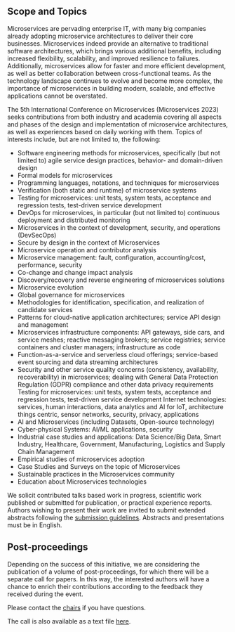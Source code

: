 ## Scope and Topics
Microservices are pervading enterprise IT, with many big companies already adopting microservice architectures to deliver their core businesses. Microservices indeed provide an alternative to traditional software architectures, which brings various additional benefits, including increased flexibility, scalability, and improved resilience to failures. Additionally, microservices allow for faster and more efficient development, as well as better collaboration between cross-functional teams. As the technology landscape continues to evolve and become more complex, the importance of microservices in building modern, scalable, and effective applications cannot be overstated. 

The 5th International Conference on Microservices (Microservices 2023) seeks contributions from both industry and academia covering all aspects and phases of the design and implementation of microservice architectures, as well as experiences based on daily working with them. Topics of interests include, but are not limited to, the following:
- Software engineering methods for microservices, specifically (but not limited to) agile service design practices, behavior- and domain-driven design
- Formal models for microservices
- Programming languages, notations, and techniques for microservices
- Verification (both static and runtime) of microservice systems
- Testing for microservices: unit tests, system tests, acceptance and regression tests, test-driven service development
- DevOps for microservices, in particular (but not limited to) continuous deployment and distributed monitoring
- Microservices in the context of development, security, and operations (DevSecOps)
- Secure by design in the context of Microservices
- Microservice operation and contributor analysis
- Microservice management: fault, configuration, accounting/cost, performance, security
- Co-change and change impact analysis
- Discovery/recovery and reverse engineering of microservices solutions
- Microservice evolution
- Global governance for microservices
- Methodologies for identification, specification, and realization of candidate services
- Patterns for cloud-native application architectures; service API design and management
- Microservices infrastructure components: API gateways, side cars, and service meshes; reactive messaging brokers; service registries; service containers and cluster managers; infrastructure as code
- Function-as-a-service and serverless cloud offerings; service-based event sourcing and data streaming architectures
- Security and other service quality concerns (consistency, availability, recoverability) in microservices; dealing with General Data Protection Regulation (GDPR) compliance and other data privacy requirements Testing for microservices: unit tests, system tests, acceptance and regression tests, test-driven service development Internet technologies: services, human interactions, data analytics and AI for IoT, architecture things centric, sensor networks, security, privacy, applications
- AI and Microservices (including Datasets, Open-source technology)
- Cyber-physical Systems: AI/ML applications, security
- Industrial case studies and applications: Data Science/Big Data, Smart Industry, Healthcare, Government, Manufacturing, Logistics and Supply Chain Management
- Empirical studies of microservices adoption
- Case Studies and Surveys on the topic of Microservices
- Sustainable practices in the Microservices community
- Education about Microservices technologies

We solicit contributed talks based work in progress, scientific work published or submitted for publication, or practical experience reports. Authors wishing to present their work are invited to submit extended abstracts following the <a onclick="$('#submission_tab a').trigger('click'); return false;" href="#submission">submission guidelines</a>. Abstracts and presentations must be in English.

## Post-proceedings

Depending on the success of this initiative, we are considering the publication of a volume of post-proceedings, for which there will be a separate call for papers. In this way, the interested authors will have a chance to enrich their contributions according to the feedback they received during the event.

Please contact the [chairs](./committees/) if you have questions.

<div class="alert alert-info hidden-print" role="alert">
<span class="glyphicon glyphicon-info-sign"></span> The call is also available as a text file <a href="{{ "/cfp.txt" | relative_url }}">here</a>.
</div> 
